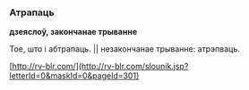 ### Атрапаць
**дзеяслоў, закончанае трыванне**

Тое, што і абтрапаць. || незакончанае трыванне: атрэпваць.

<a rel="author">[http://rv-blr.com/](http://rv-blr.com/slounik.jsp?letterId=0&maskId=0&pageId=301)</a>
